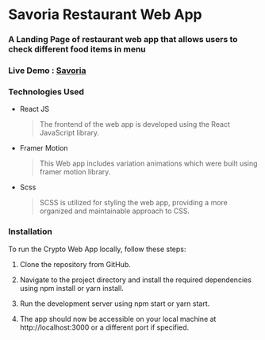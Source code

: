 # Savoria Restaurant Web App

### A Landing Page of restaurant web app that allows users to check different food items in menu

### Live Demo : [Savoria](https://savoria-restaurant.vercel.app)

### Technologies Used

- React JS
  > The frontend of the web app is developed using the React JavaScript library.
- Framer Motion
  > This Web app includes variation animations which were built using framer motion library.
- Scss
  > SCSS is utilized for styling the web app, providing a more organized and maintainable approach to CSS.

### Installation

To run the Crypto Web App locally, follow these steps:

1. Clone the repository from GitHub.

1. Navigate to the project directory and install the required dependencies using npm install or yarn install.

1. Run the development server using npm start or yarn start.

1. The app should now be accessible on your local machine at http://localhost:3000 or a different port if specified.
